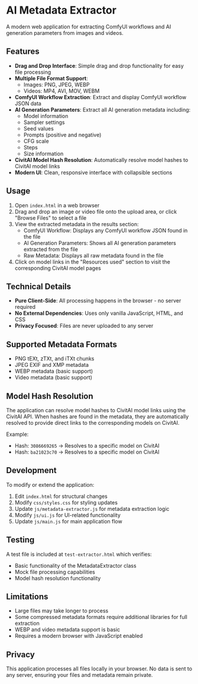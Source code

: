 # AI Metadata Extractor

A modern web application for extracting ComfyUI workflows and AI generation parameters from images and videos.

## Features

- **Drag and Drop Interface**: Simple drag and drop functionality for easy file processing
- **Multiple File Format Support**: 
  - Images: PNG, JPEG, WEBP
  - Videos: MP4, AVI, MOV, WEBM
- **ComfyUI Workflow Extraction**: Extract and display ComfyUI workflow JSON data
- **AI Generation Parameters**: Extract all AI generation metadata including:
  - Model information
  - Sampler settings
  - Seed values
  - Prompts (positive and negative)
  - CFG scale
  - Steps
  - Size information
- **CivitAI Model Hash Resolution**: Automatically resolve model hashes to CivitAI model links
- **Modern UI**: Clean, responsive interface with collapsible sections

## Usage

1. Open `index.html` in a web browser
2. Drag and drop an image or video file onto the upload area, or click "Browse Files" to select a file
3. View the extracted metadata in the results section:
   - ComfyUI Workflow: Displays any ComfyUI workflow JSON found in the file
   - AI Generation Parameters: Shows all AI generation parameters extracted from the file
   - Raw Metadata: Displays all raw metadata found in the file
4. Click on model links in the "Resources used" section to visit the corresponding CivitAI model pages

## Technical Details

- **Pure Client-Side**: All processing happens in the browser - no server required
- **No External Dependencies**: Uses only vanilla JavaScript, HTML, and CSS
- **Privacy Focused**: Files are never uploaded to any server

## Supported Metadata Formats

- PNG tEXt, zTXt, and iTXt chunks
- JPEG EXIF and XMP metadata
- WEBP metadata (basic support)
- Video metadata (basic support)

## Model Hash Resolution

The application can resolve model hashes to CivitAI model links using the CivitAI API. When hashes are found in the metadata, they are automatically resolved to provide direct links to the corresponding models on CivitAI.

Example:
- Hash: `3086669265` → Resolves to a specific model on CivitAI
- Hash: `ba21023c70` → Resolves to a specific model on CivitAI

## Development

To modify or extend the application:

1. Edit `index.html` for structural changes
2. Modify `css/styles.css` for styling updates
3. Update `js/metadata-extractor.js` for metadata extraction logic
4. Modify `js/ui.js` for UI-related functionality
5. Update `js/main.js` for main application flow

## Testing

A test file is included at `test-extractor.html` which verifies:
- Basic functionality of the MetadataExtractor class
- Mock file processing capabilities
- Model hash resolution functionality

## Limitations

- Large files may take longer to process
- Some compressed metadata formats require additional libraries for full extraction
- WEBP and video metadata support is basic
- Requires a modern browser with JavaScript enabled

## Privacy

This application processes all files locally in your browser. No data is sent to any server, ensuring your files and metadata remain private.
